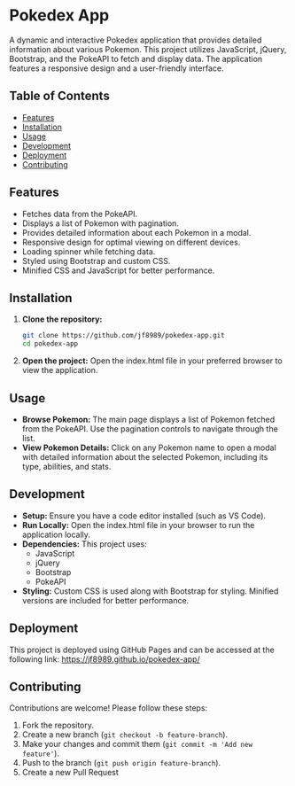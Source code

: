 # Pokedex App

A dynamic and interactive Pokedex application that provides detailed information about various Pokemon. This project utilizes JavaScript, jQuery, Bootstrap, and the PokeAPI to fetch and display data. The application features a responsive design and a user-friendly interface.

## Table of Contents
- [Features](#features)
- [Installation](#installation)
- [Usage](#usage)
- [Development](#development)
- [Deployment](#deployment)
- [Contributing](#contributing)

## Features
- Fetches data from the PokeAPI.
- Displays a list of Pokemon with pagination.
- Provides detailed information about each Pokemon in a modal.
- Responsive design for optimal viewing on different devices.
- Loading spinner while fetching data.
- Styled using Bootstrap and custom CSS.
- Minified CSS and JavaScript for better performance.

## Installation
1. **Clone the repository:**
   ```bash
   git clone https://github.com/jf8989/pokedex-app.git
   cd pokedex-app
   ```
2. **Open the project:**
   Open the index.html file in your preferred browser to view the application.

## Usage
- **Browse Pokemon:**
  The main page displays a list of Pokemon fetched from the PokeAPI. Use the pagination controls to navigate through the list.
- **View Pokemon Details:**
  Click on any Pokemon name to open a modal with detailed information about the selected Pokemon, including its type, abilities, and stats.

## Development
- **Setup:**
  Ensure you have a code editor installed (such as VS Code).
- **Run Locally:**
  Open the index.html file in your browser to run the application locally.
- **Dependencies:**
  This project uses:
  - JavaScript
  - jQuery
  - Bootstrap
  - PokeAPI
- **Styling:**
  Custom CSS is used along with Bootstrap for styling. Minified versions are included for better performance.

## Deployment
This project is deployed using GitHub Pages and can be accessed at the following link:
https://jf8989.github.io/pokedex-app/

## Contributing
Contributions are welcome! Please follow these steps:
1. Fork the repository.
2. Create a new branch (`git checkout -b feature-branch`).
3. Make your changes and commit them (`git commit -m 'Add new feature'`).
4. Push to the branch (`git push origin feature-branch`).
5. Create a new Pull Request
```
